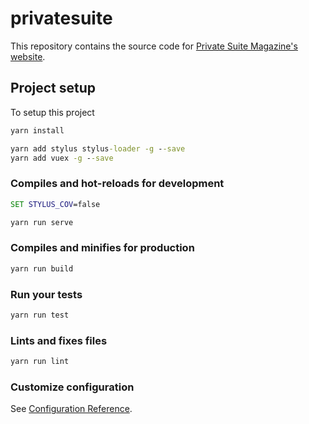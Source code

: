 # privatesuite

This repository contains the source code for [Private Suite Magazine's website](https://privatesuitemag.com).

## Project setup
To setup this project

```cmd
yarn install

yarn add stylus stylus-loader -g --save
yarn add vuex -g --save
```

### Compiles and hot-reloads for development
```cmd
SET STYLUS_COV=false

yarn run serve
```

### Compiles and minifies for production
```cmd
yarn run build
```

### Run your tests
```cmd
yarn run test
```

### Lints and fixes files
```cmd
yarn run lint
```

### Customize configuration
See [Configuration Reference](https://cli.vuejs.org/config/).
